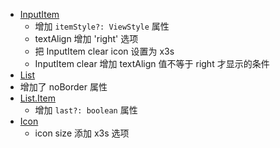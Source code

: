 - [InputItem](./components/input-item/index.tsx)
  - 增加 `itemStyle?: ViewStyle` 属性
  - textAlign 增加 'right' 选项
  - 把 InputItem clear icon 设置为 x3s
  - InputItem clear 增加 textAlign 值不等于 right 才显示的条件
- [List](./components/list/index.tsx)
- 增加了 noBorder 属性
- [List.Item](./components/list/ListItem.tsx)
  - 增加 `last?: boolean` 属性
- [Icon](./components/icon/index.tsx)
  - icon size 添加 x3s 选项
